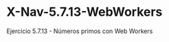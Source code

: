 # X-Nav-5.7.13-WebWorkers
Ejercicio 5.7.13 - Números primos con Web Workers

[Ver resultado]:('https://damapin.github.io/X-Nav-5.7.13-WebWorkers/webworkers.html')